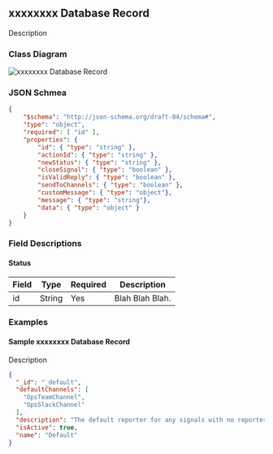 ## xxxxxxxx Database Record

Description

### Class Diagram
![xxxxxxxx Database Record](../../resources/draw.io/ClassDiagram-xxxxxxxDbRecord.png)

### JSON Schmea
````json
{
    "$schema": "http://json-schema.org/draft-04/schema#",
    "type": "object",
    "required": [ "id" ],
    "properties": {
        "id": { "type": "string" },
        "actionId": { "type": "string" },
        "newStatus": { "type": "string" },
        "closeSignal": { "type": "boolean" },
        "isValidReply": { "type": "boolean" },
        "sendToChannels": { "type": "boolean" },
        "customMessage": { "type": "object"},
        "message": { "type": "string"},
        "data": { "type": "object" }
    }
}
````

### Field Descriptions

#### **Status**
|Field|Type|Required|Description
|-----|----|--------|-----------
|id|String|Yes|Blah Blah Blah.

### Examples

#### **Sample xxxxxxxx Database Record**

Description

````json
{
  "_id": "_default",
  "defaultChannels": [
    "OpsTeamChannel",
    "OpsSlackChannel"
  ],
  "description": "The default reporter for any signals with no reporter id specified.",
  "isActive": true,
  "name": "Default"
}
````
